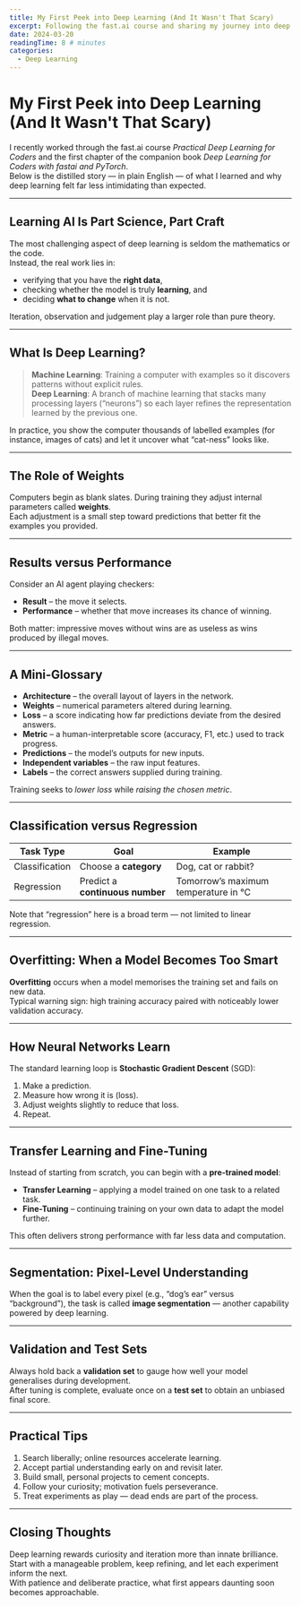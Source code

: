```yaml
---
title: My First Peek into Deep Learning (And It Wasn't That Scary)
excerpt: Following the fast.ai course and sharing my journey into deep learning in plain English — from neural networks to avoiding overfitting.
date: 2024-03-20
readingTime: 8 # minutes
categories:
  - Deep Learning
---
```


# My First Peek into Deep Learning (And It Wasn't That Scary)

I recently worked through the fast.ai course _Practical Deep Learning for Coders_ and the first chapter of the companion book _Deep Learning for Coders with fastai and PyTorch_.  
Below is the distilled story — in plain English — of what I learned and why deep learning felt far less intimidating than expected.

---

## Learning AI Is Part Science, Part Craft

The most challenging aspect of deep learning is seldom the mathematics or the code.  
Instead, the real work lies in:

- verifying that you have the **right data**,
- checking whether the model is truly **learning**, and
- deciding **what to change** when it is not.

Iteration, observation and judgement play a larger role than pure theory.

---

## What Is Deep Learning?

> **Machine Learning**: Training a computer with examples so it discovers patterns without explicit rules.  
> **Deep Learning**: A branch of machine learning that stacks many processing layers (“neurons”) so each layer refines the representation learned by the previous one.

In practice, you show the computer thousands of labelled examples (for instance, images of cats) and let it uncover what “cat-ness” looks like.

---

## The Role of Weights

Computers begin as blank slates. During training they adjust internal parameters called **weights**.  
Each adjustment is a small step toward predictions that better fit the examples you provided.

---

## Results versus Performance

Consider an AI agent playing checkers:

- **Result** – the move it selects.
- **Performance** – whether that move increases its chance of winning.

Both matter: impressive moves without wins are as useless as wins produced by illegal moves.

---

## A Mini-Glossary

- **Architecture** – the overall layout of layers in the network.
- **Weights** – numerical parameters altered during learning.
- **Loss** – a score indicating how far predictions deviate from the desired answers.
- **Metric** – a human-interpretable score (accuracy, F1, etc.) used to track progress.
- **Predictions** – the model’s outputs for new inputs.
- **Independent variables** – the raw input features.
- **Labels** – the correct answers supplied during training.

Training seeks to _lower loss_ while _raising the chosen metric_.

---

## Classification versus Regression

| Task Type      | Goal                            | Example                              |
| -------------- | ------------------------------- | ------------------------------------ |
| Classification | Choose a **category**           | Dog, cat or rabbit?                  |
| Regression     | Predict a **continuous number** | Tomorrow’s maximum temperature in °C |

Note that “regression” here is a broad term — not limited to linear regression.

---

## Overfitting: When a Model Becomes Too Smart

**Overfitting** occurs when a model memorises the training set and fails on new data.  
Typical warning sign: high training accuracy paired with noticeably lower validation accuracy.

---

## How Neural Networks Learn

The standard learning loop is **Stochastic Gradient Descent** (SGD):

1. Make a prediction.
2. Measure how wrong it is (loss).
3. Adjust weights slightly to reduce that loss.
4. Repeat.

---

## Transfer Learning and Fine-Tuning

Instead of starting from scratch, you can begin with a **pre-trained model**:

- **Transfer Learning** – applying a model trained on one task to a related task.
- **Fine-Tuning** – continuing training on your own data to adapt the model further.

This often delivers strong performance with far less data and computation.

---

## Segmentation: Pixel-Level Understanding

When the goal is to label every pixel (e.g., “dog’s ear” versus “background”), the task is called **image segmentation** — another capability powered by deep learning.

---

## Validation and Test Sets

Always hold back a **validation set** to gauge how well your model generalises during development.  
After tuning is complete, evaluate once on a **test set** to obtain an unbiased final score.

---

## Practical Tips

1. Search liberally; online resources accelerate learning.
2. Accept partial understanding early on and revisit later.
3. Build small, personal projects to cement concepts.
4. Follow your curiosity; motivation fuels perseverance.
5. Treat experiments as play — dead ends are part of the process.

---

## Closing Thoughts

Deep learning rewards curiosity and iteration more than innate brilliance.  
Start with a manageable problem, keep refining, and let each experiment inform the next.  
With patience and deliberate practice, what first appears daunting soon becomes approachable.

